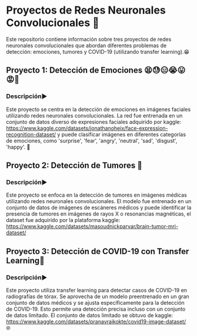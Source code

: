 # Proyectos de Redes Neuronales Convolucionales 🧠

Este repositorio contiene información sobre tres proyectos de redes neuronales convolucionales que abordan diferentes problemas de detección: emociones, tumores y COVID-19 (utilizando transfer learning).😁

## Proyecto 1: Detección de Emociones 😫😓😑😭😛😡🥶

### Descripción▶️
Este proyecto se centra en la detección de emociones en imágenes faciales utilizando redes neuronales convolucionales. La red fue entrenada en un conjunto de datos diverso de expresiones faciales adquirido por kaggle: https://www.kaggle.com/datasets/jonathanoheix/face-expression-recognition-dataset/  y 
puede clasificar imágenes en diferentes categorías de emociones, como 'surprise', 'fear', 'angry', 'neutral', 'sad', 'disgust', 'happy'. 🧠

## Proyecto 2: Detección de Tumores  🧠

### Descripción▶️
Este proyecto se enfoca en la detección de tumores en imágenes médicas utilizando redes neuronales convolucionales. El modelo fue entrenado en un conjunto de datos de imágenes de escáneres médicos y puede identificar la presencia de tumores en imágenes de rayos X o resonancias magnéticas, 
el dataset fue adquirido por la plataforma kaggle: https://www.kaggle.com/datasets/masoudnickparvar/brain-tumor-mri-dataset/ 


## Proyecto 3: Detección de COVID-19 con Transfer Learning🧠

### Descripción▶️
Este proyecto utiliza transfer learning para detectar casos de COVID-19 en radiografías de tórax. Se aprovecha de un modelo preentrenado en un gran conjunto de datos médicos y se ajusta específicamente para la detección de COVID-19. Esto permite una detección precisa incluso con un conjunto de datos limitado.
El conjunto de datos limitado se obtuvo de kaggle: https://www.kaggle.com/datasets/pranavraikokte/covid19-image-dataset/ 🌐
